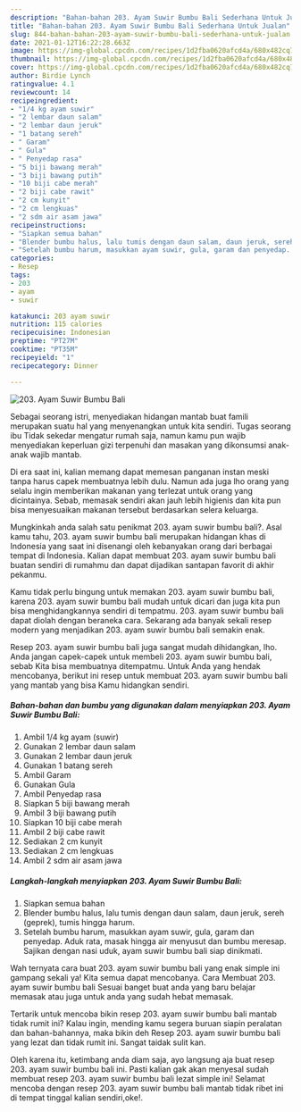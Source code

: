 ```yaml
---
description: "Bahan-bahan 203. Ayam Suwir Bumbu Bali Sederhana Untuk Jualan"
title: "Bahan-bahan 203. Ayam Suwir Bumbu Bali Sederhana Untuk Jualan"
slug: 844-bahan-bahan-203-ayam-suwir-bumbu-bali-sederhana-untuk-jualan
date: 2021-01-12T16:22:28.663Z
image: https://img-global.cpcdn.com/recipes/1d2fba0620afcd4a/680x482cq70/203-ayam-suwir-bumbu-bali-foto-resep-utama.jpg
thumbnail: https://img-global.cpcdn.com/recipes/1d2fba0620afcd4a/680x482cq70/203-ayam-suwir-bumbu-bali-foto-resep-utama.jpg
cover: https://img-global.cpcdn.com/recipes/1d2fba0620afcd4a/680x482cq70/203-ayam-suwir-bumbu-bali-foto-resep-utama.jpg
author: Birdie Lynch
ratingvalue: 4.1
reviewcount: 14
recipeingredient:
- "1/4 kg ayam suwir"
- "2 lembar daun salam"
- "2 lembar daun jeruk"
- "1 batang sereh"
- " Garam"
- " Gula"
- " Penyedap rasa"
- "5 biji bawang merah"
- "3 biji bawang putih"
- "10 biji cabe merah"
- "2 biji cabe rawit"
- "2 cm kunyit"
- "2 cm lengkuas"
- "2 sdm air asam jawa"
recipeinstructions:
- "Siapkan semua bahan"
- "Blender bumbu halus, lalu tumis dengan daun salam, daun jeruk, sereh (geprek), tumis hingga harum."
- "Setelah bumbu harum, masukkan ayam suwir, gula, garam dan penyedap. Aduk rata, masak hingga air menyusut dan bumbu meresap. Sajikan dengan nasi uduk, ayam suwir bumbu bali siap dinikmati."
categories:
- Resep
tags:
- 203
- ayam
- suwir

katakunci: 203 ayam suwir 
nutrition: 115 calories
recipecuisine: Indonesian
preptime: "PT27M"
cooktime: "PT35M"
recipeyield: "1"
recipecategory: Dinner

---
```



![203. Ayam Suwir Bumbu Bali](https://img-global.cpcdn.com/recipes/1d2fba0620afcd4a/680x482cq70/203-ayam-suwir-bumbu-bali-foto-resep-utama.jpg)

Sebagai seorang istri, menyediakan hidangan mantab buat famili merupakan suatu hal yang menyenangkan untuk kita sendiri. Tugas seorang ibu Tidak sekedar mengatur rumah saja, namun kamu pun wajib menyediakan keperluan gizi terpenuhi dan masakan yang dikonsumsi anak-anak wajib mantab.

Di era  saat ini, kalian memang dapat memesan panganan instan meski tanpa harus capek membuatnya lebih dulu. Namun ada juga lho orang yang selalu ingin memberikan makanan yang terlezat untuk orang yang dicintainya. Sebab, memasak sendiri akan jauh lebih higienis dan kita pun bisa menyesuaikan makanan tersebut berdasarkan selera keluarga. 



Mungkinkah anda salah satu penikmat 203. ayam suwir bumbu bali?. Asal kamu tahu, 203. ayam suwir bumbu bali merupakan hidangan khas di Indonesia yang saat ini disenangi oleh kebanyakan orang dari berbagai tempat di Indonesia. Kalian dapat membuat 203. ayam suwir bumbu bali buatan sendiri di rumahmu dan dapat dijadikan santapan favorit di akhir pekanmu.

Kamu tidak perlu bingung untuk memakan 203. ayam suwir bumbu bali, karena 203. ayam suwir bumbu bali mudah untuk dicari dan juga kita pun bisa menghidangkannya sendiri di tempatmu. 203. ayam suwir bumbu bali dapat diolah dengan beraneka cara. Sekarang ada banyak sekali resep modern yang menjadikan 203. ayam suwir bumbu bali semakin enak.

Resep 203. ayam suwir bumbu bali juga sangat mudah dihidangkan, lho. Anda jangan capek-capek untuk membeli 203. ayam suwir bumbu bali, sebab Kita bisa membuatnya ditempatmu. Untuk Anda yang hendak mencobanya, berikut ini resep untuk membuat 203. ayam suwir bumbu bali yang mantab yang bisa Kamu hidangkan sendiri.

<!--inarticleads1-->

##### Bahan-bahan dan bumbu yang digunakan dalam menyiapkan 203. Ayam Suwir Bumbu Bali:

1. Ambil 1/4 kg ayam (suwir)
1. Gunakan 2 lembar daun salam
1. Gunakan 2 lembar daun jeruk
1. Gunakan 1 batang sereh
1. Ambil  Garam
1. Gunakan  Gula
1. Ambil  Penyedap rasa
1. Siapkan 5 biji bawang merah
1. Ambil 3 biji bawang putih
1. Siapkan 10 biji cabe merah
1. Ambil 2 biji cabe rawit
1. Sediakan 2 cm kunyit
1. Sediakan 2 cm lengkuas
1. Ambil 2 sdm air asam jawa




<!--inarticleads2-->

##### Langkah-langkah menyiapkan 203. Ayam Suwir Bumbu Bali:

1. Siapkan semua bahan
1. Blender bumbu halus, lalu tumis dengan daun salam, daun jeruk, sereh (geprek), tumis hingga harum.
1. Setelah bumbu harum, masukkan ayam suwir, gula, garam dan penyedap. Aduk rata, masak hingga air menyusut dan bumbu meresap. Sajikan dengan nasi uduk, ayam suwir bumbu bali siap dinikmati.




Wah ternyata cara buat 203. ayam suwir bumbu bali yang enak simple ini gampang sekali ya! Kita semua dapat mencobanya. Cara Membuat 203. ayam suwir bumbu bali Sesuai banget buat anda yang baru belajar memasak atau juga untuk anda yang sudah hebat memasak.

Tertarik untuk mencoba bikin resep 203. ayam suwir bumbu bali mantab tidak rumit ini? Kalau ingin, mending kamu segera buruan siapin peralatan dan bahan-bahannya, maka bikin deh Resep 203. ayam suwir bumbu bali yang lezat dan tidak rumit ini. Sangat taidak sulit kan. 

Oleh karena itu, ketimbang anda diam saja, ayo langsung aja buat resep 203. ayam suwir bumbu bali ini. Pasti kalian gak akan menyesal sudah membuat resep 203. ayam suwir bumbu bali lezat simple ini! Selamat mencoba dengan resep 203. ayam suwir bumbu bali mantab tidak ribet ini di tempat tinggal kalian sendiri,oke!.

